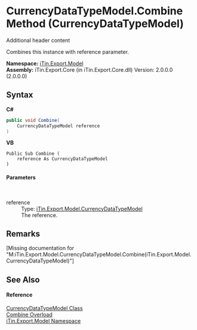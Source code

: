# CurrencyDataTypeModel.Combine Method (CurrencyDataTypeModel)
Additional header content 

Combines this instance with reference parameter.

**Namespace:**&nbsp;<a href="N_iTin_Export_Model">iTin.Export.Model</a><br />**Assembly:**&nbsp;iTin.Export.Core (in iTin.Export.Core.dll) Version: 2.0.0.0 (2.0.0.0)

## Syntax

**C#**<br />
``` C#
public void Combine(
	CurrencyDataTypeModel reference
)
```

**VB**<br />
``` VB
Public Sub Combine ( 
	reference As CurrencyDataTypeModel
)
```


#### Parameters
&nbsp;<dl><dt>reference</dt><dd>Type: <a href="T_iTin_Export_Model_CurrencyDataTypeModel">iTin.Export.Model.CurrencyDataTypeModel</a><br />The reference.</dd></dl>

## Remarks
\[Missing <remarks> documentation for "M:iTin.Export.Model.CurrencyDataTypeModel.Combine(iTin.Export.Model.CurrencyDataTypeModel)"\]

## See Also


#### Reference
<a href="T_iTin_Export_Model_CurrencyDataTypeModel">CurrencyDataTypeModel Class</a><br /><a href="Overload_iTin_Export_Model_CurrencyDataTypeModel_Combine">Combine Overload</a><br /><a href="N_iTin_Export_Model">iTin.Export.Model Namespace</a><br />